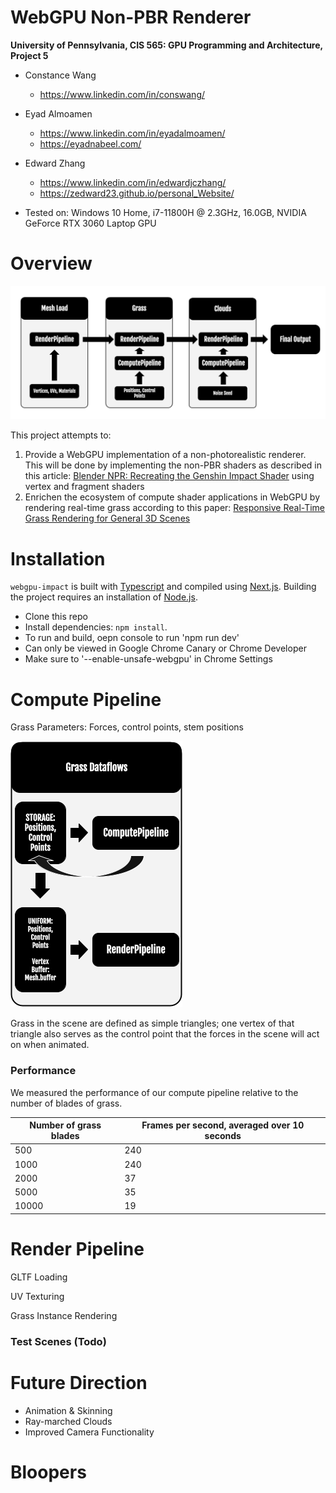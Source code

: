 WebGPU Non-PBR Renderer
==================================

**University of Pennsylvania, CIS 565: GPU Programming and Architecture, Project 5**

* Constance Wang
  * https://www.linkedin.com/in/conswang/

* Eyad Almoamen
  * https://www.linkedin.com/in/eyadalmoamen/
  * https://eyadnabeel.com/
 
* Edward Zhang
  * https://www.linkedin.com/in/edwardjczhang/
  * https://zedward23.github.io/personal_Website/  
 
* Tested on: Windows 10 Home, i7-11800H @ 2.3GHz, 16.0GB, NVIDIA GeForce RTX 3060 Laptop GPU

Overview
==================================
![](images/Structure.png)

This project attempts to:
1. Provide a WebGPU implementation of a non-photorealistic renderer. This will be done by implementing the non-PBR shaders as described in this article: [Blender NPR: Recreating the Genshin Impact Shader](https://www.artstation.com/blogs/bjayers/9oOD/blender-npr-recreating-the-genshin-impact-shader) using vertex and fragment shaders
2. Enrichen the ecosystem of compute shader applications in WebGPU by rendering real-time grass according to this paper: [Responsive Real-Time Grass Rendering for General 3D Scenes](https://www.cg.tuwien.ac.at/research/publications/2017/JAHRMANN-2017-RRTG/JAHRMANN-2017-RRTG-draft.pdf)

Installation
==================================
`webgpu-impact` is built with [Typescript](https://www.typescriptlang.org/)
and compiled using [Next.js](https://nextjs.org/). Building the project
requires an installation of [Node.js](https://nodejs.org/en/).

- Clone this repo
- Install dependencies: `npm install`.
- To run and build, oepn console to run 'npm run dev'
- Can only be viewed in Google Chrome Canary or Chrome Developer
- Make sure to '--enable-unsafe-webgpu' in Chrome Settings

Compute Pipeline
==================================
Grass Parameters: Forces, control points, stem positions

![](images/ComputePipeline.png)

Grass in the scene are defined as simple triangles; one vertex of that triangle also serves as the control point that the forces in the scene will act on when animated.

### Performance

We measured the performance of our compute pipeline relative to the number of blades of grass.

| Number of grass blades | Frames per second, averaged over 10 seconds |
| ----------- | ----------- |
| 500 | 240 |
| 1000 | 240 |
| 2000 | 37 |
| 5000 | 35 |
| 10000 | 19 |

Render Pipeline
==================================
GLTF Loading

UV Texturing

Grass Instance Rendering

### Test Scenes (Todo)

Future Direction
==================================
- Animation & Skinning
- Ray-marched Clouds
- Improved Camera Functionality

Bloopers
==================================
